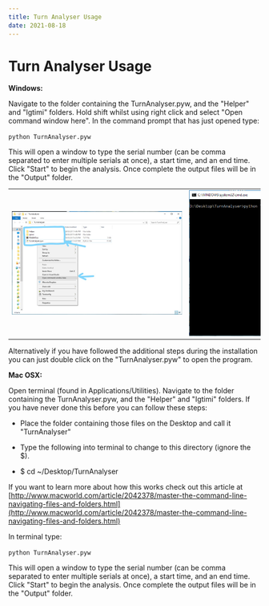 ```yaml
---
title: Turn Analyser Usage
date: 2021-08-18
---
```


# Turn Analyser Usage

**Windows:**

Navigate to the folder containing the TurnAnalyser.pyw, and the "Helper" and "Igtimi" folders. Hold shift whilst using right click and select "Open command window here". In the command prompt that has just opened type:

`python TurnAnalyser.pyw`

This will open a window to type the serial number (can be comma separated to enter multiple serials at once), a start time, and an end time. Click "Start" to begin the analysis. Once complete the output files will be in the "Output" folder.

<table style="width: 100%;"><tbody><tr><td style="width: 33.3333%;"><img src="../../../assets/images/VmMga2rh4rKg5wj7yZNtWPoS7v94z1YJpw.jpg?1490736408" style="max-width: 340px;"></td><td style="width: 33.3333%;"><img src="../../../assets/images/33NafQfAPm1H83utHaPmTjbRCAHokEC-0A.png?1490736337" style="max-width: 553px;"></td><td style="width: 33.3333%;"><img src="../../../assets/images/6mq79W-ftnTz7gJxFr4FHFZJEgVgujyT0A.png?1490675154" style="max-width: 319px;"></td></tr></tbody></table>

Alternatively if you have followed the additional steps during the installation you can just double click on the "TurnAnalyser.pyw" to open the program.

**Mac OSX:**

Open terminal (found in Applications/Utilities). Navigate to the folder containing the TurnAnalyser.pyw, and the "Helper" and "Igtimi" folders. If you have never done this before you can follow these steps:

- Place the folder containing those files on the Desktop and call it "TurnAnalyser"

- Type the following into terminal to change to this directory (ignore the $).

- $ cd ~/Desktop/TurnAnalyser

If you want to learn more about how this works check out this article at [http://www.macworld.com/article/2042378/master-the-command-line-navigating-files-and-folders.html](http://www.macworld.com/article/2042378/master-the-command-line-navigating-files-and-folders.html)

In terminal type:

`python TurnAnalyser.pyw`

This will open a window to type the serial number (can be comma separated to enter multiple serials at once), a start time, and an end time. Click "Start" to begin the analysis. Once complete the output files will be in the "Output" folder.
